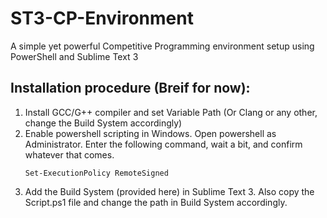 # ST3-CP-Environment
A simple yet powerful Competitive Programming environment setup using PowerShell and Sublime Text 3

## Installation procedure (Breif for now):
  1. Install GCC/G++ compiler and set Variable Path (Or Clang or any other, change the Build System accordingly)
  2. Enable powershell scripting in Windows.
        Open powershell as Administrator. Enter the following command, wait a bit, and confirm whatever that comes.
        ```
        Set-ExecutionPolicy RemoteSigned
        ```
  3. Add the Build System (provided here) in Sublime Text 3. Also copy the Script.ps1 file and change the path in Build System accordingly.
